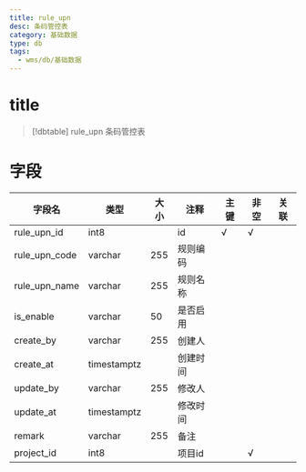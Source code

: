 ```yaml
---
title: rule_upn
desc: 条码管控表
category: 基础数据
type: db
tags:
  - wms/db/基础数据
---
```


# title
>[!dbtable] rule_upn
> 条码管控表

# 字段
| 字段名 | 类型 | 大小 | 注释 | 主键 | 非空 | 关联 |
| --- | --- | --- | --- | --- | --- | --- |
| rule_upn_id | int8 |  | id | √ | √ |  |
| rule_upn_code | varchar | 255 | 规则编码 |  |  |  |
| rule_upn_name | varchar | 255 | 规则名称 |  |  |  |
| is_enable | varchar | 50 | 是否启用 |  |  |  |
| create_by | varchar | 255 | 创建人 |  |  |  |
| create_at | timestamptz |  | 创建时间 |  |  |  |
| update_by | varchar | 255 | 修改人 |  |  |  |
| update_at | timestamptz |  | 修改时间 |  |  |  |
| remark | varchar | 255 | 备注 |  |  |  |
| project_id | int8 |  | 项目id |  | √ |  |

